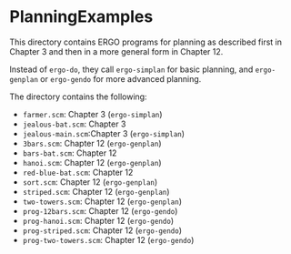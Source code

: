 # PlanningExamples 

This directory contains ERGO programs for planning as described first in Chapter 3 and then in a more general form in Chapter 12.  

Instead of `ergo-do`, they call `ergo-simplan` for basic planning, and `ergo-genplan` or `ergo-gendo` for more advanced planning.

The directory contains the following:

- `farmer.scm`: Chapter 3 (`ergo-simplan`)
- `jealous-bat.scm`: Chapter 3   
- `jealous-main.scm`:Chapter 3   (`ergo-simplan`)
- `3bars.scm`: Chapter 12 (`ergo-genplan`)
- `bars-bat.scm`: Chapter 12
- `hanoi.scm`: Chapter 12  (`ergo-genplan`)
- `red-blue-bat.scm`: Chapter 12
- `sort.scm`: Chapter 12  (`ergo-genplan`)
- `striped.scm`: Chapter 12  (`ergo-genplan`)
- `two-towers.scm`: Chapter 12  (`ergo-genplan`)
- `prog-12bars.scm`: Chapter 12  (`ergo-gendo`)
- `prog-hanoi.scm`: Chapter 12  (`ergo-gendo`)
- `prog-striped.scm`: Chapter 12  (`ergo-gendo`)
- `prog-two-towers.scm`: Chapter 12  (`ergo-gendo`)
